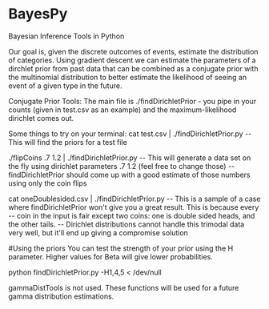 BayesPy
=======

Bayesian Inference Tools in Python

Our goal is, given the discrete outcomes of events, estimate the distribution of categories.  Using gradient descent we can estimate the parameters of a dirchlet prior from past data that can be combined as a conjugate prior with the multinomial distribution to better estimate the likelihood of seeing an event of a given type in the future.

Conjugate Prior Tools:  The main file is ./findDirichletPrior - you pipe in your counts (given in test.csv as an example) and the maximum-likelihood dirichlet comes out.

Some things to try on your terminal:
cat test.csv | ./findDirichletPrior.py
-- This will find the priors for a test file

./flipCoins .7 1.2 | ./findDirichletPrior.py 
-- This will generate a data set on the fly using dirichlet parameters .7 1.2 (feel free to change those)
-- findDirichletPrior should come up with a good estimate of those numbers using only the coin flips

cat oneDoublesided.csv | ./findDirichletPrior.py
-- This is a sample of a case where findDirichletPrior won't give you a great result.  This is because every
-- coin in the input is fair except two coins: one is double sided heads, and the other tails.
-- Dirichlet distributions cannot handle this trimodal data very well, but it'll end up giving a compromise solution


#Using the priors
You can test the strength of your prior using the H parameter. Higher values for Beta will give lower probabilities.

python findDirichletPrior.py -H1,4,5 < /dev/null



gammaDistTools is not used.  These functions will be used for a future gamma distribution estimations.
